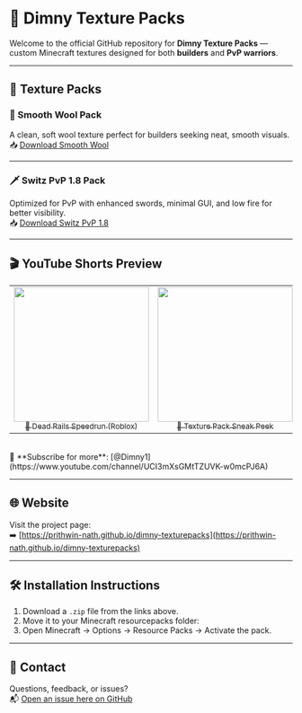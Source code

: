 # 🧱 Dimny Texture Packs

Welcome to the official GitHub repository for **Dimny Texture Packs** — custom Minecraft textures designed for both **builders** and **PvP warriors**.

---

## 🎨 Texture Packs

### 🔷 Smooth Wool Pack  
A clean, soft wool texture perfect for builders seeking neat, smooth visuals.  
📥 [Download Smooth Wool](http://adfoc.us/872662110603608)

---

### 🗡️ Switz PvP 1.8 Pack  
Optimized for PvP with enhanced swords, minimal GUI, and low fire for better visibility.  
📥 [Download Switz PvP 1.8](https://www.dropbox.com/scl/fi/p6txvrtfm6s50tsfa5nix/Template-Resource-Pack-1.8.zip?rlkey=5iootuytb9td82tpr15v1tc8o&st=yrypzi1s&dl=1)

---

## 🎬 YouTube Shorts Preview

<table>
  <tr>
    <td align="center">
      <a href="https://youtube.com/shorts/0cKUfpeI2bk?si=E5jyjpxrCTHeyOTT" target="_blank">
        <img src="https://img.youtube.com/vi/0cKUfpeI2bk/hqdefault.jpg" width="240" />
        <br /><sub>🚂 Dead Rails Speedrun (Roblox)</sub>
      </a>
    </td>
    <td align="center">
      <a href="https://youtube.com/shorts/_7ur-4pmt6M?si=CIL9O7-EbfBwa9mt" target="_blank">
        <img src="https://img.youtube.com/vi/_7ur-4pmt6M/hqdefault.jpg" width="240" />
        <br /><sub>🎨 Texture Pack Sneak Peek</sub>
      </a>
    </td>
    <td align="center">
      <a href="https://youtube.com/shorts/TCzfYaBry8w?si=dYyu8aE781ZeMRNE" target="_blank">
        <img src="https://img.youtube.com/vi/TCzfYaBry8w/hqdefault.jpg" width="240" />
        <br /><sub>⚔️ PvP Showcase</sub>
      </a>
    </td>
  </tr>
</table>

<br />
🔔 **Subscribe for more**: [@Dimny1](https://www.youtube.com/channel/UCI3mXsGMtTZUVK-w0mcPJ6A)

---

## 🌐 Website

Visit the project page:  
➡️ [https://prithwin-nath.github.io/dimny-texturepacks](https://prithwin-nath.github.io/dimny-texturepacks)

---

## 🛠️ Installation Instructions

1. Download a `.zip` file from the links above.  
2. Move it to your Minecraft resourcepacks folder:
3. Open Minecraft → Options → Resource Packs → Activate the pack.

---

## 💬 Contact

Questions, feedback, or issues?  
📬 [Open an issue here on GitHub](https://github.com/Prithwin-Nath/dimny-texturepacks/issues)
